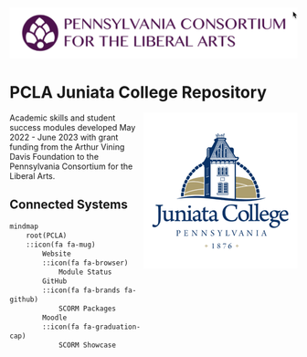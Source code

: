 ![PCLA Logo](./PCLA-logo.png)


# PCLA Juniata College Repository

<p><img src="./juniata.png" title="Juniata College Logo" align="right"/></p>

Academic skills and student success modules developed May 2022 - June 2023 with grant funding from the Arthur Vining Davis Foundation to the Pennsylvania Consortium for the Liberal Arts.

## Connected Systems


```mermaid
mindmap
	root(PCLA)
	::icon(fa fa-mug)
		Website 
		::icon(fa fa-browser)
			Module Status
		GitHub
		::icon(fa fa-brands fa-github)
			SCORM Packages
		Moodle
		::icon(fa fa-graduation-cap)
			SCORM Showcase
```



